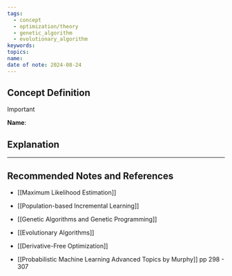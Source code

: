```yaml
---
tags:
  - concept
  - optimization/theory
  - genetic_algorithm
  - evolutionary_algorithm
keywords: 
topics: 
name: 
date of note: 2024-08-24
---
```


## Concept Definition

>[!important]
>**Name**: 



## Explanation





-----------
##  Recommended Notes and References


- [[Maximum Likelihood Estimation]]

- [[Population-based Incremental Learning]]
- [[Genetic Algorithms and Genetic Programming]]
- [[Evolutionary Algorithms]]
- [[Derivative-Free Optimization]]

- [[Probabilistic Machine Learning Advanced Topics by Murphy]] pp 298 - 307